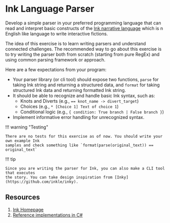 # Ink Language Parser

Develop a simple parser in your preferred programming language that can read and
interpret basic constructs of the [Ink narrative
language](https://www.inklestudios.com/ink/) which is n English like language to
write interactive fictions.

The idea of this exercise is to learn writing parsers and understand connected
challenges. The recommended way to go about this exercise is to try writing the
parser both from scratch (starting from pure RegEx) and using common parsing
framework or approach.

Here are a few expectations from your program:

+ Your parser library (or cli tool) should expose two functions, `parse` for
  taking Ink string and returning a structured data, and `format` for taking
  structured Ink data and returning formatted Ink string.
+ It should be able to recognize and handle basic Ink syntax, such as:
    + Knots and Diverts (e.g., `== knot_name -> divert_target`)
    + Choices (e.g., `* [Choice 1] Text of choice 1`)
    + Conditional logic (e.g., `{ condition: True branch | False branch }`)
+ Implement informative error handling for unrecognized syntax.

!!! warning "Testing"

    There are no tests for this exercise as of now. You should write your own example Ink
    samples and check something like `format(parse(original_text)) == original_text`

!!! tip

    Since you are writing the parser for Ink, you can also make a CLI tool that executes
    the story. You can take design inspiration from [Inky](https://github.com/inkle/inky).

## Resources
1. [Ink Homepage](https://github.com/inkle/ink)
2. [Reference implementations in C#](https://github.com/inkle/ink/tree/master/compiler/InkParser)
